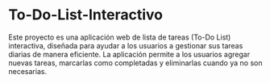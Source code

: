 # To-Do-List-Interactivo
Este proyecto es una aplicación web de lista de tareas (To-Do List) interactiva, diseñada para ayudar a los usuarios a gestionar sus tareas diarias de manera eficiente. La aplicación permite a los usuarios agregar nuevas tareas, marcarlas como completadas y eliminarlas cuando ya no son necesarias.
